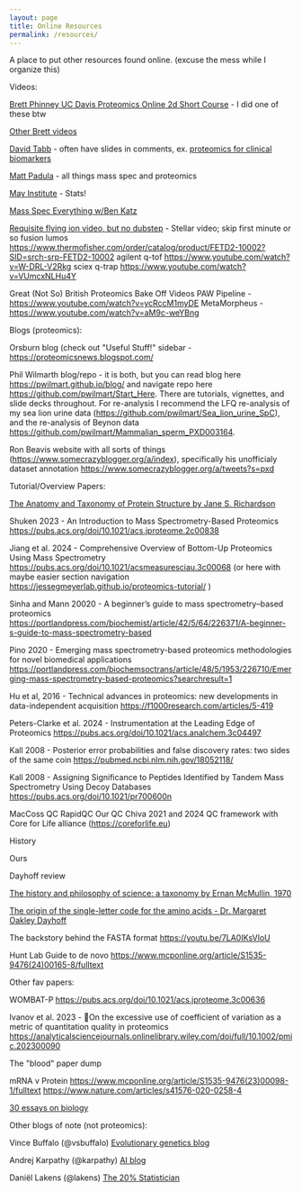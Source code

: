 ```yaml
---
layout: page
title: Online Resources
permalink: /resources/
---
```


A place to put other resources found online. (excuse the mess while I organize this)

Videos:

[Brett Phinney UC Davis Proteomics Online 2d Short Course](https://video.ucdavis.edu/playlist/details/0_4jkc4swu) - I did one of these btw

[Other Brett videos](https://video.ucdavis.edu/channel/UC+Davis+Proteomics/316022232)

[David Tabb](https://www.youtube.com/@DavidTabb/playlists) - often have slides in comments, ex. [proteomics for clinical biomarkers](https://www.youtube.com/watch?v=4gs34jgmLOo)

[Matt Padula](https://www.youtube.com/@MatthewPadula/featured) - all things mass spec and proteomics

[May Institute](https://www.youtube.com/@MayInstituteNEU) - Stats!

[Mass Spec Everything w/Ben Katz](https://www.youtube.com/c/MyMassSpecWorld)

[Requisite flying ion video, but no dubstep](https://www.thermofisher.com/us/en/home/industrial/mass-spectrometry/liquid-chromatography-mass-spectrometry-lc-ms/lc-ms-systems/orbitrap-lc-ms/stellar-mass-spectrometer/stellar-mass-spectrometer-systems.html) - Stellar video; skip first minute or so
fusion lumos https://www.thermofisher.com/order/catalog/product/FETD2-10002?SID=srch-srp-FETD2-10002
agilent q-tof https://www.youtube.com/watch?v=W-DRL-V2Rkg
sciex q-trap https://www.youtube.com/watch?v=VUmcxNLHu4Y

Great (Not So) British Proteomics Bake Off Videos
PAW Pipeline - https://www.youtube.com/watch?v=ycRccM1myDE
MetaMorpheus - https://www.youtube.com/watch?v=aM9c-weYBng



Blogs (proteomics):

Orsburn blog (check out "Useful Stuff!" sidebar - https://proteomicsnews.blogspot.com/

Phil Wilmarth blog/repo - it is both, but you can read blog here https://pwilmart.github.io/blog/ and navigate repo here https://github.com/pwilmart/Start_Here. There are tutorials, vignettes, and slide decks throughout. For re-analysis I recommend the LFQ re-analysis of my sea lion urine data (https://github.com/pwilmart/Sea_lion_urine_SpC), and the re-analysis of Beynon data https://github.com/pwilmart/Mammalian_sperm_PXD003164.

Ron Beavis website with all sorts of things (https://www.somecrazyblogger.org/a/index), specifically his unofficialy dataset annotation https://www.somecrazyblogger.org/a/tweets?s=pxd


Tutorial/Overview Papers:

[The Anatomy and Taxonomy of Protein Structure by Jane S. Richardson](http://kinemage.biochem.duke.edu/teaching/anatax)

Shuken 2023 - An Introduction to Mass Spectrometry-Based Proteomics https://pubs.acs.org/doi/10.1021/acs.jproteome.2c00838

Jiang et al. 2024 - Comprehensive Overview of Bottom-Up Proteomics Using Mass Spectrometry https://pubs.acs.org/doi/10.1021/acsmeasuresciau.3c00068 (or here with maybe easier section navigation https://jessegmeyerlab.github.io/proteomics-tutorial/ )

Sinha and Mann 20020 - A beginner’s guide to mass spectrometry–based proteomics https://portlandpress.com/biochemist/article/42/5/64/226371/A-beginner-s-guide-to-mass-spectrometry-based

Pino 2020 -  Emerging mass spectrometry-based proteomics methodologies for novel biomedical applications  https://portlandpress.com/biochemsoctrans/article/48/5/1953/226710/Emerging-mass-spectrometry-based-proteomics?searchresult=1

Hu et al, 2016 -  Technical advances in proteomics: new developments in data-independent acquisition  https://f1000research.com/articles/5-419

Peters-Clarke et al. 2024 - Instrumentation at the Leading Edge of Proteomics https://pubs.acs.org/doi/10.1021/acs.analchem.3c04497

Kall 2008 - Posterior error probabilities and false discovery rates: two sides of the same coin https://pubmed.ncbi.nlm.nih.gov/18052118/

Kall 2008 - Assigning Significance to Peptides Identified by Tandem Mass Spectrometry Using Decoy Databases https://pubs.acs.org/doi/10.1021/pr700600n

MacCoss QC
RapidQC
Our QC
Chiva 2021 and 2024 QC framework with Core for Life alliance (https://coreforlife.eu)


History

Ours

Dayhoff review

[The history and philosophy of science: a taxonomy by Ernan McMullin, 1970](https://conservancy.umn.edu/items/7bd1d1ca-d748-4186-abd5-742af07e6aa9)

[The origin of the single-letter code for the amino acids - Dr. Margaret Oakley Dayhoff](https://biology.arizona.edu/biochemistry/problem_sets/aa/Dayhoff.html)

The backstory behind the FASTA format https://youtu.be/7LA0IKsVloU

Hunt Lab Guide to de novo https://www.mcponline.org/article/S1535-9476(24)00165-8/fulltext

Other fav papers:

WOMBAT-P https://pubs.acs.org/doi/10.1021/acs.jproteome.3c00636

Ivanov et al. 2023 - On the excessive use of coefficient of variation as a metric of quantitation quality in proteomics https://analyticalsciencejournals.onlinelibrary.wiley.com/doi/full/10.1002/pmic.202300090

The "blood" paper dump

mRNA v Protein
https://www.mcponline.org/article/S1535-9476(23)00098-1/fulltext
https://www.nature.com/articles/s41576-020-0258-4


[30 essays on biology](https://www.nikomccarty.com/p/30-essays)

Other blogs of note (not proteomics):

Vince Buffalo (@vsbuffalo) [Evolutionary genetics blog](https://vincebuffalo.com/blog)

Andrej Karpathy (@karpathy) [AI blog](https://karpathy.github.io/)

Daniël Lakens (@lakens) [The 20% Statistician](http://daniellakens.blogspot.com/)



&nbsp;  
&nbsp;  
&nbsp;

